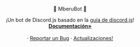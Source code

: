 <a name="readme-top"></a>

<p align="center">🎄 MberuBot 🤖

 <p align="center">
  ¡Un bot de Discord.js basado en la <a href="https://discordjs.guide">guía de discord.js</a>!
    <br />
    <a href="https://discord.js.guide"><strong>Documentación»</strong></a>
    <br />
    <br />   
    ·
    <a href="https://github.com/AjnebAlReves/MbejuBot/issues">Reportar un Bug</a>
    ·
    <a href="https://github.com/AjnebAlReves/mbejubot/pulls">Actualizaciones!</a>
  </p>
